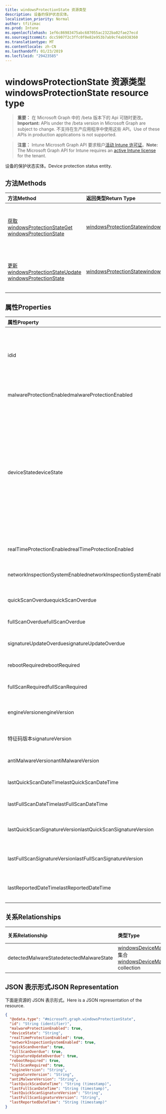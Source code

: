 ```yaml
---
title: windowsProtectionState 资源类型
description: 设备的保护状态实体。
localization_priority: Normal
author: tfitzmac
ms.prod: Intune
ms.openlocfilehash: 1ef6c86983475abc687055ac2322ba02fae27ecd
ms.sourcegitcommit: dcc5907f2c3ffc0f0e82e953b7ab9cf4ab938360
ms.translationtype: MT
ms.contentlocale: zh-CN
ms.lasthandoff: 01/23/2019
ms.locfileid: "29423585"
---
```

# <a name="windowsprotectionstate-resource-type"></a><span data-ttu-id="effec-103">windowsProtectionState 资源类型</span><span class="sxs-lookup"><span data-stu-id="effec-103">windowsProtectionState resource type</span></span>

> <span data-ttu-id="effec-104">**重要：** 在 Microsoft Graph 中的 /beta 版本下的 Api 可随时更改。</span><span class="sxs-lookup"><span data-stu-id="effec-104">**Important:** APIs under the /beta version in Microsoft Graph are subject to change.</span></span> <span data-ttu-id="effec-105">不支持在生产应用程序中使用这些 API。</span><span class="sxs-lookup"><span data-stu-id="effec-105">Use of these APIs in production applications is not supported.</span></span>

> <span data-ttu-id="effec-106">**注意：** Intune Microsoft Graph API 要求租户[活动 Intune 许可证](https://go.microsoft.com/fwlink/?linkid=839381)。</span><span class="sxs-lookup"><span data-stu-id="effec-106">**Note:** The Microsoft Graph API for Intune requires an [active Intune license](https://go.microsoft.com/fwlink/?linkid=839381) for the tenant.</span></span>

<span data-ttu-id="effec-107">设备的保护状态实体。</span><span class="sxs-lookup"><span data-stu-id="effec-107">Device protection status entity.</span></span>

## <a name="methods"></a><span data-ttu-id="effec-108">方法</span><span class="sxs-lookup"><span data-stu-id="effec-108">Methods</span></span>
|<span data-ttu-id="effec-109">方法</span><span class="sxs-lookup"><span data-stu-id="effec-109">Method</span></span>|<span data-ttu-id="effec-110">返回类型</span><span class="sxs-lookup"><span data-stu-id="effec-110">Return Type</span></span>|<span data-ttu-id="effec-111">说明</span><span class="sxs-lookup"><span data-stu-id="effec-111">Description</span></span>|
|:---|:---|:---|
|[<span data-ttu-id="effec-112">获取 windowsProtectionState</span><span class="sxs-lookup"><span data-stu-id="effec-112">Get windowsProtectionState</span></span>](../api/intune-devices-windowsprotectionstate-get.md)|[<span data-ttu-id="effec-113">windowsProtectionState</span><span class="sxs-lookup"><span data-stu-id="effec-113">windowsProtectionState</span></span>](../resources/intune-devices-windowsprotectionstate.md)|<span data-ttu-id="effec-114">读取属性和[windowsProtectionState](../resources/intune-devices-windowsprotectionstate.md)对象的关系。</span><span class="sxs-lookup"><span data-stu-id="effec-114">Read properties and relationships of the [windowsProtectionState](../resources/intune-devices-windowsprotectionstate.md) object.</span></span>|
|[<span data-ttu-id="effec-115">更新 windowsProtectionState</span><span class="sxs-lookup"><span data-stu-id="effec-115">Update windowsProtectionState</span></span>](../api/intune-devices-windowsprotectionstate-update.md)|[<span data-ttu-id="effec-116">windowsProtectionState</span><span class="sxs-lookup"><span data-stu-id="effec-116">windowsProtectionState</span></span>](../resources/intune-devices-windowsprotectionstate.md)|<span data-ttu-id="effec-117">更新[windowsProtectionState](../resources/intune-devices-windowsprotectionstate.md)对象的属性。</span><span class="sxs-lookup"><span data-stu-id="effec-117">Update the properties of a [windowsProtectionState](../resources/intune-devices-windowsprotectionstate.md) object.</span></span>|

## <a name="properties"></a><span data-ttu-id="effec-118">属性</span><span class="sxs-lookup"><span data-stu-id="effec-118">Properties</span></span>
|<span data-ttu-id="effec-119">属性</span><span class="sxs-lookup"><span data-stu-id="effec-119">Property</span></span>|<span data-ttu-id="effec-120">类型</span><span class="sxs-lookup"><span data-stu-id="effec-120">Type</span></span>|<span data-ttu-id="effec-121">说明</span><span class="sxs-lookup"><span data-stu-id="effec-121">Description</span></span>|
|:---|:---|:---|
|<span data-ttu-id="effec-122">id</span><span class="sxs-lookup"><span data-stu-id="effec-122">id</span></span>|<span data-ttu-id="effec-123">String</span><span class="sxs-lookup"><span data-stu-id="effec-123">String</span></span>|<span data-ttu-id="effec-124">设备保护状态对象的唯一标识符。</span><span class="sxs-lookup"><span data-stu-id="effec-124">The unique Identifier for the device protection status object.</span></span> <span data-ttu-id="effec-125">这是设备的设备 id</span><span class="sxs-lookup"><span data-stu-id="effec-125">This is device id of the device</span></span>|
|<span data-ttu-id="effec-126">malwareProtectionEnabled</span><span class="sxs-lookup"><span data-stu-id="effec-126">malwareProtectionEnabled</span></span>|<span data-ttu-id="effec-127">Boolean</span><span class="sxs-lookup"><span data-stu-id="effec-127">Boolean</span></span>|<span data-ttu-id="effec-128">反恶意软件被启用还是没有</span><span class="sxs-lookup"><span data-stu-id="effec-128">Anti malware is enabled or not</span></span>|
|<span data-ttu-id="effec-129">deviceState</span><span class="sxs-lookup"><span data-stu-id="effec-129">deviceState</span></span>|[<span data-ttu-id="effec-130">windowsDeviceHealthState</span><span class="sxs-lookup"><span data-stu-id="effec-130">windowsDeviceHealthState</span></span>](../resources/intune-devices-windowsdevicehealthstate.md)|<span data-ttu-id="effec-131">计算机的状态 （如清理挂起完全扫描或挂起的重新启动等）。</span><span class="sxs-lookup"><span data-stu-id="effec-131">Computer's state (like clean or pending full scan or pending reboot etc).</span></span> <span data-ttu-id="effec-132">可取值为：`clean`、`fullScanPending`、`rebootPending`、`manualStepsPending`、`offlineScanPending`、`critical`。</span><span class="sxs-lookup"><span data-stu-id="effec-132">Possible values are: `clean`, `fullScanPending`, `rebootPending`, `manualStepsPending`, `offlineScanPending`, `critical`.</span></span>|
|<span data-ttu-id="effec-133">realTimeProtectionEnabled</span><span class="sxs-lookup"><span data-stu-id="effec-133">realTimeProtectionEnabled</span></span>|<span data-ttu-id="effec-134">Boolean</span><span class="sxs-lookup"><span data-stu-id="effec-134">Boolean</span></span>|<span data-ttu-id="effec-135">是否启用实时保护？</span><span class="sxs-lookup"><span data-stu-id="effec-135">Real time protection is enabled or not?</span></span>|
|<span data-ttu-id="effec-136">networkInspectionSystemEnabled</span><span class="sxs-lookup"><span data-stu-id="effec-136">networkInspectionSystemEnabled</span></span>|<span data-ttu-id="effec-137">Boolean</span><span class="sxs-lookup"><span data-stu-id="effec-137">Boolean</span></span>|<span data-ttu-id="effec-138">启用或不网络检查系统？</span><span class="sxs-lookup"><span data-stu-id="effec-138">Network inspection system enabled or not?</span></span>|
|<span data-ttu-id="effec-139">quickScanOverdue</span><span class="sxs-lookup"><span data-stu-id="effec-139">quickScanOverdue</span></span>|<span data-ttu-id="effec-140">Boolean</span><span class="sxs-lookup"><span data-stu-id="effec-140">Boolean</span></span>|<span data-ttu-id="effec-141">快速扫描过期，或不？</span><span class="sxs-lookup"><span data-stu-id="effec-141">Quick scan overdue or not?</span></span>|
|<span data-ttu-id="effec-142">fullScanOverdue</span><span class="sxs-lookup"><span data-stu-id="effec-142">fullScanOverdue</span></span>|<span data-ttu-id="effec-143">Boolean</span><span class="sxs-lookup"><span data-stu-id="effec-143">Boolean</span></span>|<span data-ttu-id="effec-144">或不完全扫描过期？</span><span class="sxs-lookup"><span data-stu-id="effec-144">Full scan overdue or not?</span></span>|
|<span data-ttu-id="effec-145">signatureUpdateOverdue</span><span class="sxs-lookup"><span data-stu-id="effec-145">signatureUpdateOverdue</span></span>|<span data-ttu-id="effec-146">Boolean</span><span class="sxs-lookup"><span data-stu-id="effec-146">Boolean</span></span>|<span data-ttu-id="effec-147">过期的签名或不？</span><span class="sxs-lookup"><span data-stu-id="effec-147">Signature out of date or not?</span></span>|
|<span data-ttu-id="effec-148">rebootRequired</span><span class="sxs-lookup"><span data-stu-id="effec-148">rebootRequired</span></span>|<span data-ttu-id="effec-149">Boolean</span><span class="sxs-lookup"><span data-stu-id="effec-149">Boolean</span></span>|<span data-ttu-id="effec-150">需要或不重新启动？</span><span class="sxs-lookup"><span data-stu-id="effec-150">Reboot required or not?</span></span>|
|<span data-ttu-id="effec-151">fullScanRequired</span><span class="sxs-lookup"><span data-stu-id="effec-151">fullScanRequired</span></span>|<span data-ttu-id="effec-152">Boolean</span><span class="sxs-lookup"><span data-stu-id="effec-152">Boolean</span></span>|<span data-ttu-id="effec-153">所需或不完全扫描？</span><span class="sxs-lookup"><span data-stu-id="effec-153">Full scan required or not?</span></span>|
|<span data-ttu-id="effec-154">engineVersion</span><span class="sxs-lookup"><span data-stu-id="effec-154">engineVersion</span></span>|<span data-ttu-id="effec-155">String</span><span class="sxs-lookup"><span data-stu-id="effec-155">String</span></span>|<span data-ttu-id="effec-156">当前终结点保护引擎的版本</span><span class="sxs-lookup"><span data-stu-id="effec-156">Current endpoint protection engine's version</span></span>|
|<span data-ttu-id="effec-157">特征码版本</span><span class="sxs-lookup"><span data-stu-id="effec-157">signatureVersion</span></span>|<span data-ttu-id="effec-158">String</span><span class="sxs-lookup"><span data-stu-id="effec-158">String</span></span>|<span data-ttu-id="effec-159">当前的恶意软件定义版本</span><span class="sxs-lookup"><span data-stu-id="effec-159">Current malware definitions version</span></span>|
|<span data-ttu-id="effec-160">antiMalwareVersion</span><span class="sxs-lookup"><span data-stu-id="effec-160">antiMalwareVersion</span></span>|<span data-ttu-id="effec-161">String</span><span class="sxs-lookup"><span data-stu-id="effec-161">String</span></span>|<span data-ttu-id="effec-162">当前防恶意软件版本</span><span class="sxs-lookup"><span data-stu-id="effec-162">Current anti malware version</span></span>|
|<span data-ttu-id="effec-163">lastQuickScanDateTime</span><span class="sxs-lookup"><span data-stu-id="effec-163">lastQuickScanDateTime</span></span>|<span data-ttu-id="effec-164">DateTimeOffset</span><span class="sxs-lookup"><span data-stu-id="effec-164">DateTimeOffset</span></span>|<span data-ttu-id="effec-165">最后一个快速扫描 datetime</span><span class="sxs-lookup"><span data-stu-id="effec-165">Last quick scan datetime</span></span>|
|<span data-ttu-id="effec-166">lastFullScanDateTime</span><span class="sxs-lookup"><span data-stu-id="effec-166">lastFullScanDateTime</span></span>|<span data-ttu-id="effec-167">DateTimeOffset</span><span class="sxs-lookup"><span data-stu-id="effec-167">DateTimeOffset</span></span>|<span data-ttu-id="effec-168">最后一个快速扫描 datetime</span><span class="sxs-lookup"><span data-stu-id="effec-168">Last quick scan datetime</span></span>|
|<span data-ttu-id="effec-169">lastQuickScanSignatureVersion</span><span class="sxs-lookup"><span data-stu-id="effec-169">lastQuickScanSignatureVersion</span></span>|<span data-ttu-id="effec-170">String</span><span class="sxs-lookup"><span data-stu-id="effec-170">String</span></span>|<span data-ttu-id="effec-171">最后一个快速扫描病毒特征版本</span><span class="sxs-lookup"><span data-stu-id="effec-171">Last quick scan signature version</span></span>|
|<span data-ttu-id="effec-172">lastFullScanSignatureVersion</span><span class="sxs-lookup"><span data-stu-id="effec-172">lastFullScanSignatureVersion</span></span>|<span data-ttu-id="effec-173">String</span><span class="sxs-lookup"><span data-stu-id="effec-173">String</span></span>|<span data-ttu-id="effec-174">最后一个完全扫描病毒特征版本</span><span class="sxs-lookup"><span data-stu-id="effec-174">Last full scan signature version</span></span>|
|<span data-ttu-id="effec-175">lastReportedDateTime</span><span class="sxs-lookup"><span data-stu-id="effec-175">lastReportedDateTime</span></span>|<span data-ttu-id="effec-176">DateTimeOffset</span><span class="sxs-lookup"><span data-stu-id="effec-176">DateTimeOffset</span></span>|<span data-ttu-id="effec-177">最后一个设备运行状况状态报告的时间</span><span class="sxs-lookup"><span data-stu-id="effec-177">Last device health status reported time</span></span>|

## <a name="relationships"></a><span data-ttu-id="effec-178">关系</span><span class="sxs-lookup"><span data-stu-id="effec-178">Relationships</span></span>
|<span data-ttu-id="effec-179">关系</span><span class="sxs-lookup"><span data-stu-id="effec-179">Relationship</span></span>|<span data-ttu-id="effec-180">类型</span><span class="sxs-lookup"><span data-stu-id="effec-180">Type</span></span>|<span data-ttu-id="effec-181">说明</span><span class="sxs-lookup"><span data-stu-id="effec-181">Description</span></span>|
|:---|:---|:---|
|<span data-ttu-id="effec-182">detectedMalwareState</span><span class="sxs-lookup"><span data-stu-id="effec-182">detectedMalwareState</span></span>|<span data-ttu-id="effec-183">[windowsDeviceMalwareState](../resources/intune-devices-windowsdevicemalwarestate.md)集合</span><span class="sxs-lookup"><span data-stu-id="effec-183">[windowsDeviceMalwareState](../resources/intune-devices-windowsdevicemalwarestate.md) collection</span></span>|<span data-ttu-id="effec-184">设备恶意软件的列表</span><span class="sxs-lookup"><span data-stu-id="effec-184">Device malware list</span></span>|

## <a name="json-representation"></a><span data-ttu-id="effec-185">JSON 表示形式</span><span class="sxs-lookup"><span data-stu-id="effec-185">JSON Representation</span></span>
<span data-ttu-id="effec-186">下面是资源的 JSON 表示形式。</span><span class="sxs-lookup"><span data-stu-id="effec-186">Here is a JSON representation of the resource.</span></span>
<!-- {
  "blockType": "resource",
  "keyProperty": "id",
  "@odata.type": "microsoft.graph.windowsProtectionState"
}
-->
``` json
{
  "@odata.type": "#microsoft.graph.windowsProtectionState",
  "id": "String (identifier)",
  "malwareProtectionEnabled": true,
  "deviceState": "String",
  "realTimeProtectionEnabled": true,
  "networkInspectionSystemEnabled": true,
  "quickScanOverdue": true,
  "fullScanOverdue": true,
  "signatureUpdateOverdue": true,
  "rebootRequired": true,
  "fullScanRequired": true,
  "engineVersion": "String",
  "signatureVersion": "String",
  "antiMalwareVersion": "String",
  "lastQuickScanDateTime": "String (timestamp)",
  "lastFullScanDateTime": "String (timestamp)",
  "lastQuickScanSignatureVersion": "String",
  "lastFullScanSignatureVersion": "String",
  "lastReportedDateTime": "String (timestamp)"
}
```




